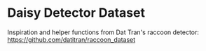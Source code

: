 # Daisy Detector Dataset

Inspiration and helper functions from Dat Tran's raccoon detector: https://github.com/datitran/raccoon_dataset

